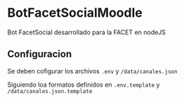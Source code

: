 # BotFacetSocialMoodle
Bot FacetSocial desarrollado para la FACET en nodeJS
## Configuracion
Se deben cofigurar los archivos `.env` y `/data/canales.json`

Siguiendo loa formatos definidos en `.env.template` y `/data/canales.json.template`